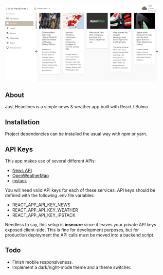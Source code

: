 ![Just Headlines desktop screenshot](https://github.com/JwJason/just-headlines/blob/master/screenshot-desktop.png)

## About

Just Headlines is a simple news & weather app built with React / Bulma. 

## Installation

Project dependencies can be installed the usual way with npm or yarn.

## API Keys

This app makes use of several different APIs:

- [News API](https://newsapi.org/)
- [OpenWeatherMap](https://openweathermap.org/)
- [ipstack](https://ipstack.com/)

You will need valid API keys for each of these services. API keys should be defined with the following .env file variables:

- REACT_APP_API_KEY_NEWS
- REACT_APP_API_KEY_WEATHER
- REACT_APP_API_KEY_IPSTACK

Needless to say, this setup is **insecure** since it leaves your private API keys exposed client-side. This is fine for development purposes, but for production deployment the API calls must be moved into a backend script.

## Todo

- Finish mobile responsiveness.
- Implement a dark/night-mode theme and a theme switcher.
